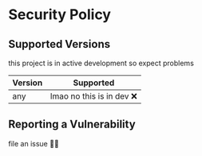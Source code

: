 
# Security Policy

## Supported Versions

this project is in active development so expect problems

| Version | Supported          |
| ------- | ------------------ |
| any     | lmao no this is in dev :x: |

## Reporting a Vulnerability

file an issue :man_shrugging:
